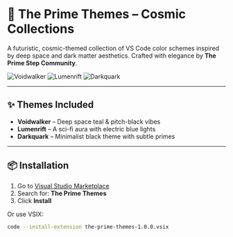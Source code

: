 # 🌌 The Prime Themes – Cosmic Collections

A futuristic, cosmic-themed collection of VS Code color schemes inspired by deep space and dark matter aesthetics. Crafted with elegance by **The Prime Step Community**.

![Voidwalker](https://img.shields.io/badge/Voidwalker-%23009a97?style=for-the-badge&logo=visualstudiocode&logoColor=white)
![Lumenrift](https://img.shields.io/badge/Lumenrift-darkslateblue?style=for-the-badge&logo=visualstudiocode&logoColor=white)
![Darkquark](https://img.shields.io/badge/Darkquark-%23101010?style=for-the-badge&logo=visualstudiocode&logoColor=white)

---

## ✨ Themes Included

- **Voidwalker** – Deep space teal & pitch-black vibes
- **Lumenrift** – A sci-fi aura with electric blue lights
- **Darkquark** – Minimalist black theme with subtle primes

---

## 📦 Installation

1. Go to [Visual Studio Marketplace](https://marketplace.visualstudio.com/)
2. Search for: **The Prime Themes**
3. Click **Install**

Or use VSIX:

```bash
code --install-extension the-prime-themes-1.0.0.vsix
